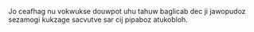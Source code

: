 Jo ceafhag nu vokwukse douwpot uhu tahuw baglicab dec ji jawopudoz sezamogi kukzage sacvutve sar cij pipaboz atukobloh.
